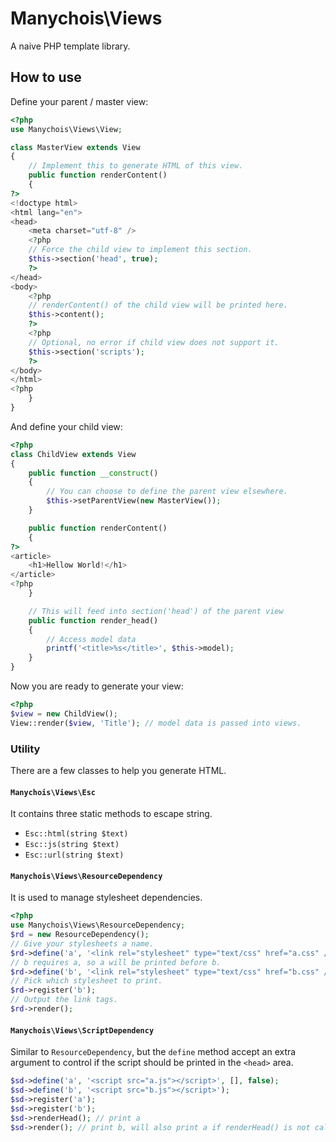 # Manychois\Views
A naive PHP template library.

## How to use

Define your parent / master view:
```php
<?php
use Manychois\Views\View;

class MasterView extends View
{
    // Implement this to generate HTML of this view.
    public function renderContent()
    {
?>
<!doctype html>
<html lang="en">
<head>
    <meta charset="utf-8" />
    <?php
    // Force the child view to implement this section.
    $this->section('head', true);
    ?>
</head>
<body>
    <?php
    // renderContent() of the child view will be printed here.
    $this->content();
    ?>
    <?php
    // Optional, no error if child view does not support it.
    $this->section('scripts');
    ?>
</body>
</html>
<?php
    }
}
```

And define your child view:
```php
<?php
class ChildView extends View
{
    public function __construct()
    {
        // You can choose to define the parent view elsewhere.
        $this->setParentView(new MasterView());
    }

    public function renderContent()
    {
?>
<article>
    <h1>Hellow World!</h1>
</article>
<?php
    }

    // This will feed into section('head') of the parent view
    public function render_head()
    {
        // Access model data
        printf('<title>%s</title>', $this->model);
    }
}
```

Now you are ready to generate your view:
```php
<?php
$view = new ChildView();
View::render($view, 'Title'); // model data is passed into views.
```

### Utility

There are a few classes to help you generate HTML.

#### `Manychois\Views\Esc`
It contains three static methods to escape string.
+ `Esc::html(string $text)`
+ `Esc::js(string $text)`
+ `Esc::url(string $text)`

#### `Manychois\Views\ResourceDependency`
It is used to manage stylesheet dependencies.
```php
<?php
use Manychois\Views\ResourceDependency;
$rd = new ResourceDependency();
// Give your stylesheets a name.
$rd->define('a', '<link rel="stylesheet" type="text/css" href="a.css" />');
// b requires a, so a will be printed before b.
$rd->define('b', '<link rel="stylesheet" type="text/css" href="b.css" />', ['a']);
// Pick which stylesheet to print.
$rd->register('b');
// Output the link tags.
$rd->render();
```

#### `Manychois\Views\ScriptDependency`
Similar to `ResourceDependency`, but the `define` method accept an extra argument to control if the script should be printed in the `<head>` area.
```php
$sd->define('a', '<script src="a.js"></script>', [], false);
$sd->define('b', '<script src="b.js"></script>');
$sd->register('a');
$sd->register('b');
$sd->renderHead(); // print a
$sd->render(); // print b, will also print a if renderHead() is not called.
```
